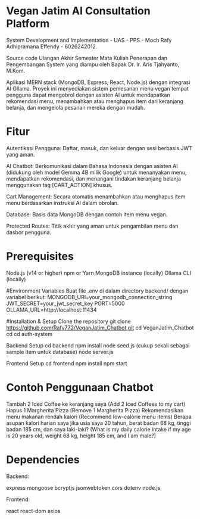 # Vegan Jatim AI Consultation Platform
System Development and Implementation - UAS - PPS - Moch Rafy Adhipramana Effendy - 6026242012. 

Source code Ulangan Akhir Semester Mata Kuliah Penerapan dan Pengembangan System yang diampu oleh Bapak Dr. Ir. Aris Tjahyanto, M.Kom.

Aplikasi MERN stack (MongoDB, Express, React, Node.js) dengan integrasi AI Ollama. Proyek ini menyediakan sistem pemesanan menu vegan tempat pengguna dapat mengobrol dengan asisten AI untuk mendapatkan rekomendasi menu, menambahkan atau menghapus item dari keranjang belanja, dan mengelola pesanan mereka dengan mudah.

# Fitur
Autentikasi Pengguna:
Daftar, masuk, dan keluar dengan sesi berbasis JWT yang aman.

AI Chatbot:
Berkomunikasi dalam Bahasa Indonesia dengan asisten AI (didukung oleh model Gemma 4B milik Google) untuk menanyakan menu, mendapatkan rekomendasi, dan menangani tindakan keranjang belanja menggunakan tag [CART_ACTION] khusus.

Cart Management:
Secara otomatis menambahkan atau menghapus item menu berdasarkan instruksi AI dalam obrolan.

Database:
Basis data MongoDB dengan contoh item menu vegan.

Protected Routes:
Titik akhir yang aman untuk pengambilan menu dan dasbor pengguna.

# Prerequisites
Node.js (v14 or higher)
npm or Yarn
MongoDB instance (locally)
Ollama CLI (locally)

#Environment Variables
Buat file .env di dalam directory backend/ dengan variabel berikut:
MONGODB_URI=your_mongodb_connection_string
JWT_SECRET=your_jwt_secret_key
PORT=5000
OLLAMA_URL=http://localhost:11434

#Installation & Setup
Clone the repository
git clone https://github.com/Rafy772/VeganJatim_Chatbot.git
cd VeganJatim_Chatbot
cd cd auth-system

Backend Setup
cd backend
npm install
node seed.js (cukup sekali sebagai sample item untuk database)
node server.js

Frontend Setup
cd frontend
npm install
npm start

# Contoh Penggunaan Chatbot
Tambah 2 Iced Coffee ke keranjang saya (Add 2 Iced Coffees to my cart)
Hapus 1 Margherita Pizza (Remove 1 Margherita Pizza)
Rekomendasikan menu makanan rendah kalori (Recommend low-calorie menu items)
Berapa asupan kalori harian saya jika usia saya 20 tahun, berat badan 68 kg, tinggi badan 185 cm, dan saya laki-laki? (What is my daily calorie intake if my age is 20 years old, weight 68 kg, height 185 cm, and I am male?)

# Dependencies

Backend:

express
mongoose
bcryptjs
jsonwebtoken
cors
dotenv
node.js

Frontend:

react
react-dom
axios
